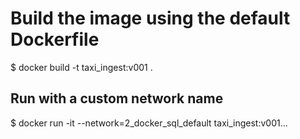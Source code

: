
# Build the image using the default Dockerfile

$ docker build -t taxi_ingest:v001 .

## Run with a custom network name
$ docker run -it --network=2_docker_sql_default taxi_ingest:v001...